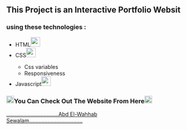

<h2>This Project  is an Interactive Portfolio Websit</h>
<h3>using these technologies :</h3>
<ul>
  <li  >HTML<img justify-content = center align-items=center width = 25 src= "https://th.bing.com/th/id/OIP.MQOaU6tX8AtO_zP7e8-i6AHaHa?rs=1&pid=ImgDetMain"></li>
  <li px>CSS<img justify-content = center align-items=center width = 25 src= "https://th.bing.com/th?id=OIP.NccvSu6Gut1HXGwUTBKYKgHaH3&w=242&h=257&c=8&rs=1&qlt=90&o=6&pid=3.1&rm=2"></li>
  <ul>
      <li>Css variables</li>
      <li>Responsiveness </li>
    </ul>
  <li >Javascript<img justify-content = center align-items=center width = 25 src= "https://th.bing.com/th/id/OIP.JroZA6yi2vhYkSOENfSsVgHaIh?rs=1&pid=ImgDetMain"></li>
</ul>

<h3><img  width = 20 src = "https://th.bing.com/th/id/OIP.L9dCUnIZwlcnaJq60t2hLQHaMb?rs=1&pid=ImgDetMain">You Can Check Out The Website From Here<img  width = 20 src = "https://th.bing.com/th/id/OIP.L9dCUnIZwlcnaJq60t2hLQHaMb?rs=1&pid=ImgDetMain"></h3>

<a href="https://lighthearted-tapioca-fd31f9.netlify.app/" style="display:block ; margin-right: 200px;">..................................Abd El-Wahhab Sewalam...................................</a>
